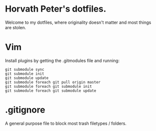 Horvath Peter's dotfiles.
=========================
Welcome to my dotfiles, where originality doesn't matter and most things are stolen.

Vim
===
Install plugins by getting the .gitmodules file and running:

    git submodule sync
    git submodule init
    git submodule update
    git submodule foreach git pull origin master
    git submodule foreach git submodule init
    git submodule foreach git submodule update

.gitignore
==========
A general purpose file to block most trash filetypes / folders.
